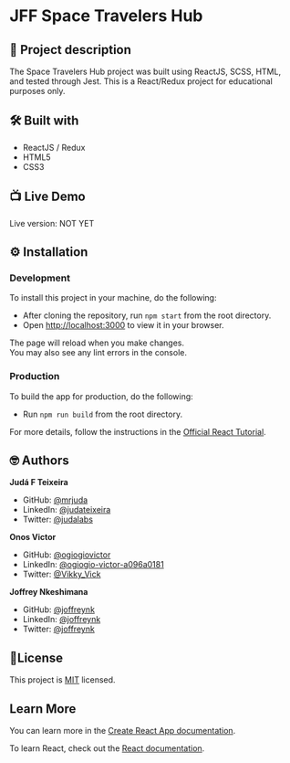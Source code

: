 # JFF Space Travelers Hub
## 📑 Project description

The Space Travelers Hub project was built using ReactJS, SCSS, HTML, and tested through Jest.
This is a React/Redux project for educational purposes only.

## 🛠 Built with
- ReactJS / Redux
- HTML5
- CSS3

## 📺 Live Demo
Live version: NOT YET

## ⚙️ Installation

### Development
To install this project in your machine, do the following:
- After cloning the repository, run `npm start` from the root directory.
- Open [http://localhost:3000](http://localhost:3000) to view it in your browser.

The page will reload when you make changes.\
You may also see any lint errors in the console.

### Production
To build the app for production, do the following:
- Run `npm run build` from the root directory.

For more details, follow the instructions in the [Official React Tutorial](https://create-react-app.dev/docs/deployment/).

## 🤓 Authors
**Judá F Teixeira**
- GitHub: [@mrjuda](https://github.com/mrjuda "Judá Teixeira's GitHub profile")
- LinkedIn: [@judateixeira](https://www.linkedin.com/in/judateixeira "Judá Teixeira's Linkedin profile")
- Twitter: [@judalabs](https://twitter.com/judalabs "Judá Teixeira's Twitter profile")

**Onos Victor**
- GitHub: [@ogiogiovictor](https://github.com/ogiogiovictor "Victor's GitHub profile")
- LinkedIn: [@ogiogio-victor-a096a0181](https://www.linkedin.com/in/ogiogio-victor-a096a0181 "Victor's Linkedin profile")
- Twitter: [@Vikky_Vick](https://twitter.com/Vikky_Vick "Victor's Twitter profile")

**Joffrey Nkeshimana**
- GitHub: [@joffreynk](https://github.com/joffreynk "Joffrey's GitHub profile")
- LinkedIn: [@joffreynk](https://www.linkedin.com/in/joffreynk "Joffrey's Linkedin profile")
- Twitter: [@joffreynk](https://twitter.com/joffreynk "Joffrey's Twitter profile")

## 📝License
This project is [MIT](https://github.com/mrjuda/space-travelerers/blob/groupwork/LICENSE) licensed.

## Learn More

You can learn more in the [Create React App documentation](https://facebook.github.io/create-react-app/docs/getting-started).

To learn React, check out the [React documentation](https://reactjs.org/).
